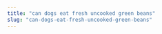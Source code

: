 ```yaml
---
title: "can dogs eat fresh uncooked green beans"
slug: "can-dogs-eat-fresh-uncooked-green-beans"
---
```


